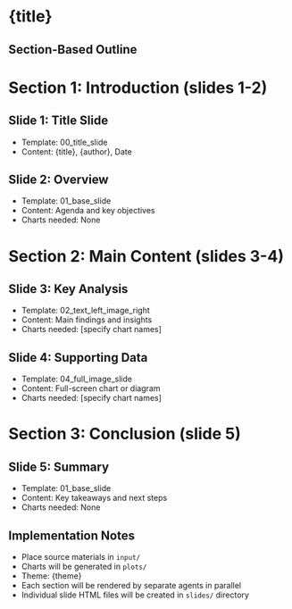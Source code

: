 # {title}

## Section-Based Outline

# Section 1: Introduction (slides 1-2)
## Slide 1: Title Slide
- Template: 00_title_slide
- Content: {title}, {author}, Date

## Slide 2: Overview
- Template: 01_base_slide
- Content: Agenda and key objectives
- Charts needed: None

# Section 2: Main Content (slides 3-4)
## Slide 3: Key Analysis
- Template: 02_text_left_image_right
- Content: Main findings and insights
- Charts needed: [specify chart names]

## Slide 4: Supporting Data
- Template: 04_full_image_slide
- Content: Full-screen chart or diagram
- Charts needed: [specify chart names]

# Section 3: Conclusion (slide 5)
## Slide 5: Summary
- Template: 01_base_slide
- Content: Key takeaways and next steps
- Charts needed: None

## Implementation Notes
- Place source materials in `input/`
- Charts will be generated in `plots/`
- Theme: {theme}
- Each section will be rendered by separate agents in parallel
- Individual slide HTML files will be created in `slides/` directory
